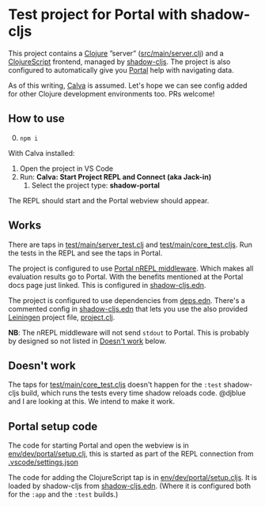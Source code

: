 # Test project for Portal with shadow-cljs

This project contains a [Clojure](https://clojure.org) ”server” ([src/main/server.clj](src/main/server.clj)) and a [ClojureScript](https://clojurescript.org) frontend, managed by [shadow-cljs](https://shadow-cljs.github.io/). The project is also configured to automatically give you [Portal](https://github.com/djblue/portal) help with navigating data.

As of this writing, [Calva](https://calva.io) is assumed. Let's hope we can see config added for other Clojure development environments too. PRs welcome!

## How to use

0. `npm i`

With Calva installed:

1. Open the project in VS Code
2. Run: **Calva: Start Project REPL and Connect (aka Jack-in)**
    1. Select the project type: **shadow-portal**

The REPL should start and the Portal webview should appear.

## Works

There are taps in [test/main/server_test.clj](test/main/server_test.clj) and [test/main/core_test.cljs](test/main/core_test.cljs). Run the tests in the REPL and see the taps in Portal.

The project is configured to use [Portal nREPL middleware](https://cljdoc.org/d/djblue/portal/0.35.0/doc/guides/nrepl). Which makes all evaluation results go to Portal. With the benefits mentioned at the Portal docs page just linked. This is configured in [shadow-cljs.edn](shadow-cljs.edn).

The project is configured to use dependencies from [deps.edn](deps.edn). There's a commented config in [shadow-cljs.edn](shadow-cljs.edn) that lets you use the also provided [Leiningen](https://leiningen.org/) project file, [project.clj](project.clj).

**NB**: The nREPL middleware will not send `stdout` to Portal. This is probably by designed so not listed in [Doesn't work](#doesnt-work) below.

## Doesn't work

The taps for [test/main/core_test.cljs](test/main/core_test.cljs) doesn't happen for the `:test` shadow-cljs build, which runs the tests every time shadow reloads code. @djblue and I are looking at this. We intend to make it work.

## Portal setup code

The code for starting Portal and open the webview is in [env/dev/portal/setup.clj](env/dev/portal/setup.clj), this is started as part of the REPL connection from [.vscode/settings.json](.vscode/settings.json)

The code for adding the ClojureScript tap is in [env/dev/portal/setup.cljs](env/dev/portal/setup.cljs). It is loaded by shadow-cljs from [shadow-cljs.edn](shadow-cljs.edn). (Where it is configured both for the `:app` and the `:test` builds.)